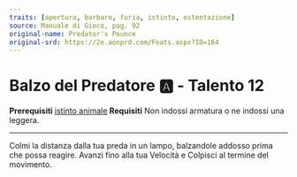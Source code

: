 ```yaml
---
traits: [apertura, barbaro, furia, istinto, ostentazione]
source: Manuale di Gioco, pag. 92
original-name: Predator's Pounce
original-srd: https://2e.aonprd.com/Feats.aspx?ID=164
---
```


# Balzo del Predatore :a: - Talento 12

**Prerequisiti** [istinto animale](/classi/barbaro/istinti/istinto-animale)
**Requisiti** Non indossi armatura o ne indossi una leggera.

---

Colmi la distanza dalla tua preda in un lampo, balzandole addosso prima che
possa reagire. Avanzi fino alla tua Velocità e Colpisci al termine del
movimento.

